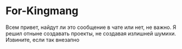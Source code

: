 # For-Kingmang
Всем привет, найдут ли это сообщение в чате или нет, не важно. Я решил отныне создавать проекты, не создавая излишней шумихи. Извините, если так внезапно
